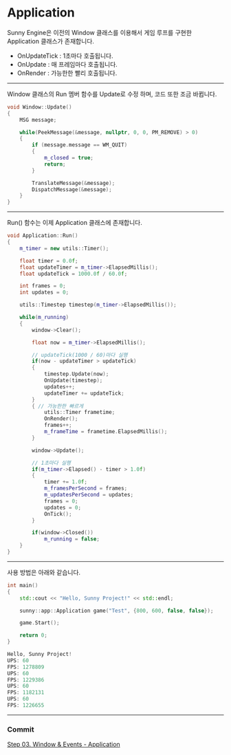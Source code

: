 # Application

Sunny Engine은 이전의 Window 클래스를 이용해서 게임 루프를 구현한 Application 클래스가 존재합니다.
- OnUpdateTick : 1초마다 호출됩니다.
- OnUpdate : 매 프레임마다 호출됩니다.
- OnRender : 가능한한 빨리 호출됩니다.

---

Window 클래스의 Run 멤버 함수를 Update로 수정 하며, 코드 또한 조금 바뀝니다.

```cpp
void Window::Update()
{
    MSG message;

    while(PeekMessage(&message, nullptr, 0, 0, PM_REMOVE) > 0)
    {
        if (message.message == WM_QUIT)
        {
            m_closed = true;
            return;
        }

        TranslateMessage(&message);
        DispatchMessage(&message);
    }
}
```

---

Run() 함수는 이제 Application 클래스에 존재합니다.

```cpp
void Application::Run()
{
    m_timer = new utils::Timer();

    float timer = 0.0f;
    float updateTimer = m_timer->ElapsedMillis();
    float updateTick = 1000.0f / 60.0f;

    int frames = 0;
    int updates = 0;

    utils::Timestep timestep(m_timer->ElapsedMillis());

    while(m_running)
    {
        window->Clear();

        float now = m_timer->ElapsedMillis();

        // updateTick(1000 / 60)마다 실행
        if(now - updateTimer > updateTick)
        {
            timestep.Update(now);
            OnUpdate(timestep);
            updates++;
            updateTimer += updateTick;
        }
        { // 가능한한 빠르게
            utils::Timer frametime;
            OnRender();
            frames++;
            m_frameTime = frametime.ElapsedMillis();
        }

        window->Update();

        // 1초마다 실행
        if(m_timer->Elapsed() - timer > 1.0f)
        {
            timer += 1.0f;
            m_framesPerSecond = frames;
            m_updatesPerSecond = updates;
            frames = 0;
            updates = 0;
            OnTick();
        }

        if(window->Closed())
            m_running = false;
    }
}
```

---

사용 방법은 아래와 같습니다.

```cpp
int main()
{
    std::cout << "Hello, Sunny Project!" << std::endl;

    sunny::app::Application game("Test", {800, 600, false, false});

    game.Start();

    return 0;
}

Hello, Sunny Project!
UPS: 60
FPS: 1278809
UPS: 60
FPS: 1229386
UPS: 60
FPS: 1182131
UPS: 60
FPS: 1226655
```

---

### Commit
[Step 03. Window & Events - Application]()

